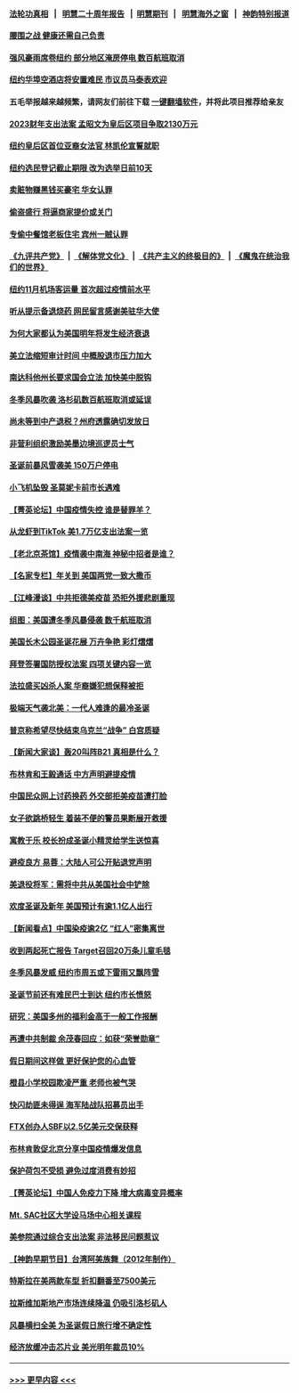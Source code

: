 #### [法轮功真相](https://github.com/gfw-breaker/truth/blob/master/README.md?t=0) &nbsp;&nbsp;|&nbsp;&nbsp; [明慧二十周年报告](https://github.com/gfw-breaker/mh-reports/blob/master/README.md?t=0) &nbsp;&nbsp;|&nbsp;&nbsp;[明慧期刊](https://github.com/gfw-breaker/mh-qikan) &nbsp;&nbsp;|&nbsp;&nbsp; [明慧海外之窗](https://github.com/gfw-breaker/mh-news/blob/master/README.md?t=0) &nbsp;&nbsp;|&nbsp;&nbsp; [神韵特别报道](https://github.com/gfw-breaker/mh-news/blob/master/shenyun.md?t=0)
#### [腰围之战 健康还需自己负责](../pages/nsc412/n13890989.md?t=12241844) 
#### [强风豪雨席卷纽约 部分地区淹房停电 数百航班取消](../pages/nsc412/n13890949.md?t=12241844) 
#### [纽约华埠空酒店将安置难民 市议员马泰表欢迎](../pages/nsc412/n13890905.md?t=12241844) 
#### 五毛举报越来越频繁，请网友们前往下载 [一键翻墙软件](https://github.com/gfw-breaker/ssr-accounts)，并将此项目推荐给亲友
#### [2023财年支出法案 孟昭文为皇后区项目争取2130万元](../pages/nsc412/n13890910.md?t=12241844) 
#### [纽约皇后区首位亚裔女法官 林凯伦宣誓就职](../pages/nsc412/n13890899.md?t=12241844) 
#### [纽约选民登记截止期限 改为选举日前10天](../pages/nsc412/n13890940.md?t=12241844) 
#### [卖赃物赚黑钱买豪宅 华女认罪](../pages/nsc412/n13890930.md?t=12241844) 
#### [偷盗盛行 将逼商家提价或关门](../pages/nsc412/n13890928.md?t=12241844) 
#### [专偷中餐馆老板住宅 宾州一贼认罪](../pages/nsc412/n13890926.md?t=12241844) 
#### [《九评共产党》](https://github.com/begood0513/9ping.md/blob/master/README.md) &nbsp;|&nbsp; [《解体党文化》](../../../../jtdwh.md/blob/master/README.md)  &nbsp;|&nbsp; [《共产主义的终极目的》](../../../../gczydzjmd.md/blob/master/README.md) &nbsp;|&nbsp; [《魔鬼在统治我们的世界》](../../../../mgztzwmdsj.md/blob/master/README.md) 
#### [纽约11月机场客运量 首次超过疫情前水平](../pages/nsc412/n13890932.md?t=12241844) 
#### [听从提示备退烧药 网民留言感谢美驻华大使](../pages/nsc412/n13890916.md?t=12241844) 
#### [为何大家都认为美国明年将发生经济衰退](../pages/nsc412/n13890835.md?t=12241844) 
#### [美立法缩短审计时间 中概股退市压力加大](../pages/nsc412/n13890825.md?t=12241844) 
#### [南达科他州长要求国会立法 加快美中脱钩](../pages/nsc412/n13890796.md?t=12241844) 
#### [冬季风暴吹袭 洛杉矶数百航班取消或延误](../pages/nsc412/n13890849.md?t=12241844) 
#### [尚未等到中产退税？州府透露确切发放日](../pages/nsc412/n13890843.md?t=12241844) 
#### [非营利组织激励美墨边境巡逻员士气](../pages/nsc412/n13890833.md?t=12241844) 
#### [圣诞前暴风雪袭美 150万户停电](../pages/nsc412/n13890783.md?t=12241844) 
#### [小飞机坠毁 圣莫妮卡前市长遇难](../pages/nsc412/n13890779.md?t=12241844) 
#### [【菁英论坛】中国疫情失控 谁是替罪羊？](../pages/nsc412/n13890778.md?t=12241844) 
#### [从龙虾到TikTok 美1.7万亿支出法案一览](../pages/nsc412/n13890735.md?t=12241844) 
#### [【老北京茶馆】疫情袭中南海 神秘中招者是谁？](../pages/nsc412/n13890683.md?t=12241844) 
#### [【名家专栏】年关到 美国两党一致大撒币](../pages/nsc412/n13890542.md?t=12241844) 
#### [【江峰漫谈】中共拒德美疫苗 恐拒外援悲剧重现](../pages/nsc412/n13890686.md?t=12241844) 
#### [组图：美国遭冬季风暴侵袭 数千航班取消](../pages/nsc412/n13890403.md?t=12241844) 
#### [美国长木公园圣诞花展 万卉争艳  彩灯熠熠](../pages/nsc412/n13890726.md?t=12241844) 
#### [拜登签署国防授权法案 四项关键内容一览](../pages/nsc412/n13890669.md?t=12241844) 
#### [法拉盛买凶杀人案 华裔嫌犯想保释被拒](../pages/nsc412/n13890186.md?t=12241844) 
#### [极端天气袭北美：一代人难逢的最冷圣诞](../pages/nsc412/n13890635.md?t=12241844) 
#### [普京称希望尽快结束乌克兰“战争” 白宫质疑](../pages/nsc412/n13890508.md?t=12241844) 
#### [【新闻大家谈】轰20叫阵B21 真相是什么？](../pages/nsc412/n13890509.md?t=12241844) 
#### [布林肯和王毅通话 中方声明避提疫情](../pages/nsc412/n13890572.md?t=12241844) 
#### [中国民众网上讨药换药 外交部拒美疫苗遭打脸](../pages/nsc412/n13890551.md?t=12241844) 
#### [女子欲跳桥轻生 着装不便的警员果断展开救援](../pages/nsc412/n13890314.md?t=12241844) 
#### [寓教于乐 校长扮成圣诞小精灵给学生送惊喜](../pages/nsc412/n13890280.md?t=12241844) 
#### [避疫良方 易蓉：大陆人可公开贴退党声明](../pages/nsc412/n13890040.md?t=12241844) 
#### [美退役将军：需将中共从美国社会中铲除](../pages/nsc412/n13890377.md?t=12241844) 
#### [欢度圣诞及新年 美国预计有逾1.1亿人出行](../pages/nsc412/n13890155.md?t=12241844) 
#### [【新闻看点】中国染疫逾2亿 “红人”密集离世](../pages/nsc412/n13890084.md?t=12241844) 
#### [收到两起死亡报告 Target召回20万条儿童毛毯](../pages/nsc412/n13890259.md?t=12241844) 
#### [冬季风暴发威 纽约市周五或下雷雨又飘阵雪](../pages/nsc412/n13890184.md?t=12241844) 
#### [圣诞节前还有难民巴士到达 纽约市长愤怒](../pages/nsc412/n13890203.md?t=12241844) 
#### [研究：美国多州的福利金高于一般工作报酬](../pages/nsc412/n13890115.md?t=12241844) 
#### [再遭中共制裁 余茂春回应：如获“荣誉勋章”](../pages/nsc412/n13890124.md?t=12241844) 
#### [假日期间这样做 更好保护您的心血管](../pages/nsc412/n13890149.md?t=12241844) 
#### [橙县小学校园欺凌严重 老师也被气哭](../pages/nsc412/n13890136.md?t=12241844) 
#### [快闪劫匪未得逞 海军陆战队招募员出手](../pages/nsc412/n13890125.md?t=12241844) 
#### [FTX创办人SBF以2.5亿美元交保获释](../pages/nsc412/n13890058.md?t=12241844) 
#### [布林肯敦促北京分享中国疫情爆发信息](../pages/nsc412/n13889975.md?t=12241844) 
#### [保护荷包不受损 避免过度消费有妙招](../pages/nsc412/n13890069.md?t=12241844) 
#### [【菁英论坛】中国人免疫力下降 增大病毒变异概率](../pages/nsc412/n13889955.md?t=12241844) 
#### [Mt. SAC社区大学设马场中心相关课程](../pages/nsc412/n13890052.md?t=12241844) 
#### [美参院通过综合支出法案 非法移民问题惹议](../pages/nsc412/n13889977.md?t=12241844) 
#### [【神韵早期节目】台湾阿美族舞（2012年制作）](../pages/nsc412/n13890019.md?t=12241844) 
#### [特斯拉在美两款车型 折扣翻番至7500美元](../pages/nsc412/n13889970.md?t=12241844) 
#### [拉斯维加斯地产市场连续降温 仍吸引洛杉矶人](../pages/nsc412/n13889374.md?t=12241844) 
#### [风暴横扫全美 为圣诞假日旅行增不确定性](../pages/nsc412/n13889385.md?t=12241844) 
#### [经济放缓冲击芯片业 美光明年裁员10%](../pages/nsc412/n13889938.md?t=12241844) 

----
#### [ >>> 更早内容 <<< ](../indexes/nsc412-earlier.md)
